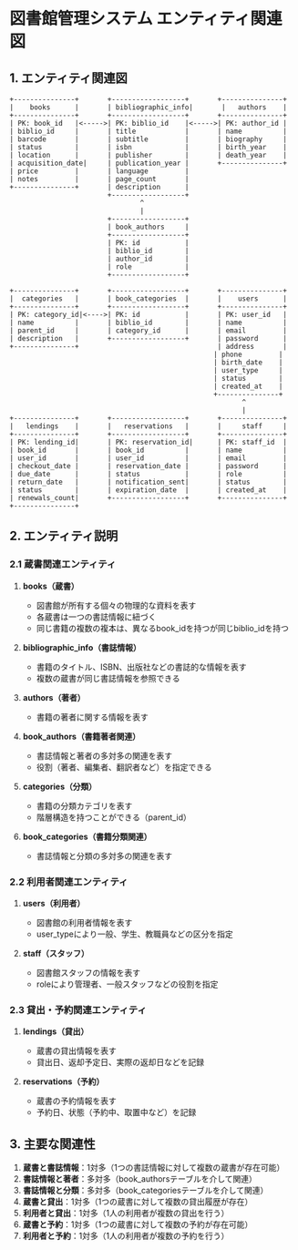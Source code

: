 # 図書館管理システム エンティティ関連図

## 1. エンティティ関連図

```
+---------------+       +------------------+       +---------------+
|    books      |       | bibliographic_info|       |   authors    |
+---------------+       +------------------+       +---------------+
| PK: book_id   |<----->| PK: biblio_id    |<----->| PK: author_id |
| biblio_id     |       | title            |       | name          |
| barcode       |       | subtitle         |       | biography     |
| status        |       | isbn             |       | birth_year    |
| location      |       | publisher        |       | death_year    |
| acquisition_date|     | publication_year |       +---------------+
| price         |       | language         |
| notes         |       | page_count       |
+---------------+       | description      |
                        +------------------+
                                ^
                                |
                        +------------------+
                        | book_authors     |
                        +------------------+
                        | PK: id           |
                        | biblio_id        |
                        | author_id        |
                        | role             |
                        +------------------+

+---------------+       +------------------+       +---------------+
|  categories   |       | book_categories  |       |    users      |
+---------------+       +------------------+       +---------------+
| PK: category_id|<---->| PK: id           |       | PK: user_id   |
| name          |       | biblio_id        |       | name          |
| parent_id     |       | category_id      |       | email         |
| description   |       +------------------+       | password      |
+---------------+                                  | address       |
                                                  | phone         |
                                                  | birth_date    |
                                                  | user_type     |
                                                  | status        |
                                                  | created_at    |
                                                  +---------------+
                                                         ^
                                                         |
+---------------+       +------------------+       +---------------+
|   lendings    |       |   reservations   |       |     staff     |
+---------------+       +------------------+       +---------------+
| PK: lending_id|       | PK: reservation_id|      | PK: staff_id  |
| book_id       |       | book_id          |       | name          |
| user_id       |       | user_id          |       | email         |
| checkout_date |       | reservation_date |       | password      |
| due_date      |       | status           |       | role          |
| return_date   |       | notification_sent|       | status        |
| status        |       | expiration_date  |       | created_at    |
| renewals_count|       +------------------+       +---------------+
+---------------+
```

## 2. エンティティ説明

### 2.1 蔵書関連エンティティ

1. **books（蔵書）**
   - 図書館が所有する個々の物理的な資料を表す
   - 各蔵書は一つの書誌情報に紐づく
   - 同じ書籍の複数の複本は、異なるbook_idを持つが同じbiblio_idを持つ

2. **bibliographic_info（書誌情報）**
   - 書籍のタイトル、ISBN、出版社などの書誌的な情報を表す
   - 複数の蔵書が同じ書誌情報を参照できる

3. **authors（著者）**
   - 書籍の著者に関する情報を表す

4. **book_authors（書籍著者関連）**
   - 書誌情報と著者の多対多の関連を表す
   - 役割（著者、編集者、翻訳者など）を指定できる

5. **categories（分類）**
   - 書籍の分類カテゴリを表す
   - 階層構造を持つことができる（parent_id）

6. **book_categories（書籍分類関連）**
   - 書誌情報と分類の多対多の関連を表す

### 2.2 利用者関連エンティティ

1. **users（利用者）**
   - 図書館の利用者情報を表す
   - user_typeにより一般、学生、教職員などの区分を指定

2. **staff（スタッフ）**
   - 図書館スタッフの情報を表す
   - roleにより管理者、一般スタッフなどの役割を指定

### 2.3 貸出・予約関連エンティティ

1. **lendings（貸出）**
   - 蔵書の貸出情報を表す
   - 貸出日、返却予定日、実際の返却日などを記録

2. **reservations（予約）**
   - 蔵書の予約情報を表す
   - 予約日、状態（予約中、取置中など）を記録

## 3. 主要な関連性

1. **蔵書と書誌情報**：1対多（1つの書誌情報に対して複数の蔵書が存在可能）
2. **書誌情報と著者**：多対多（book_authorsテーブルを介して関連）
3. **書誌情報と分類**：多対多（book_categoriesテーブルを介して関連）
4. **蔵書と貸出**：1対多（1つの蔵書に対して複数の貸出履歴が存在）
5. **利用者と貸出**：1対多（1人の利用者が複数の貸出を行う）
6. **蔵書と予約**：1対多（1つの蔵書に対して複数の予約が存在可能）
7. **利用者と予約**：1対多（1人の利用者が複数の予約を行う）
